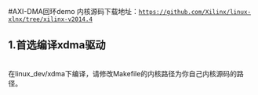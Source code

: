 #AXI-DMA回环demo
内核源码下载地址：<code>https://github.com/Xilinx/linux-xlnx/tree/xilinx-v2014.4</code></br>
<h2>1.首选编译xdma驱动</h2></br>
在linux_dev/xdma下编译，请修改Makefile的内核路径为你自己内核源码的路径。</br>
